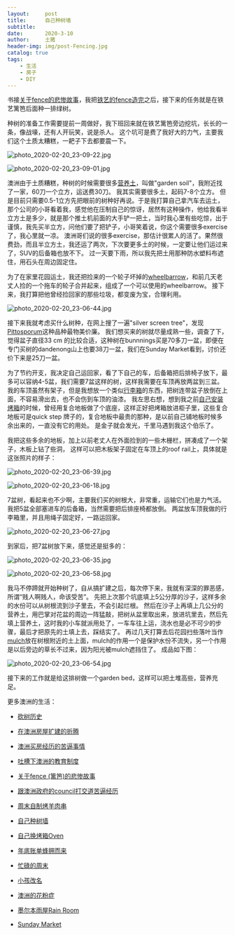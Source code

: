 ```yaml
---
layout:     post
title:      自己种树墙
subtitle:   
date:       2020-3-10
author:     土猪
header-img: img/post-Fencing.jpg
catalog: true
tags:
    - 生活
    - 房子
    - DIY
---
```



书接[关于fence的悲惨故事](http://livinginau.life/2019/12/01/%E5%85%B3%E4%BA%8Efence%E7%9A%84%E6%82%B2%E6%83%A8%E6%95%85%E4%BA%8B/)，我把[铁艺的fence造完](http://livinginau.life/2020/01/06/%E7%BB%88%E4%BA%8E%E9%80%A0%E5%A5%BD%E4%BA%86fence/)之后，接下来的任务就是在铁艺篱笆后面种一排绿树。 


种树的准备工作需要提前一周做好，我下班回来就在铁艺篱笆旁边挖坑，长长的一条，像战壕，还有人开玩笑，说是杀人。 这个坑可是费了我好大的力气，主要我们这个土质太糟糕，一耙子下去都要震一下。 


![photo_2020-02-20_23-09-22.jpg](https://cdn.steemitimages.com/DQmetp1Mfz5RHBPnckZLXYBzhBZ9phdiDRCKzixyUEMDoAA/photo_2020-02-20_23-09-22.jpg)


![photo_2020-02-20_23-09-01.jpg](https://cdn.steemitimages.com/DQmTuvVxFjKRpHgxFJoihf9HnTRL2xZg7k822GpgQD5DGWY/photo_2020-02-20_23-09-01.jpg)



澳洲由于土质糟糕，种树的时候需要很多[营养土](https://amzn.to/2W0H3Ca)，叫做"garden soil"，我附近找了一家，60刀一个立方，运送费30刀。 我其实需要很多土，起码7-8个立方。 但是目前只需要0.5-1立方先把眼前的树种好再说。于是我打算自己拿汽车去运土，那个公司的小哥看着我，感觉他在压制自己的惊讶，居然有这种操作，他给我看半立方土是多少，就是那个推土机前面的大手铲一把土，当时我心里有些吃惊，出于谨慎，我先买半立方，问他们要了把铲子，小哥笑着说，你这个需要很多exercise了，我心里就一凉。 澳洲哥们说的很多exercise，那估计很累人的活了。果然很费劲，而且半立方土，我还运了两次，下次要更多土的时候，一定要让他们运过来了，SUV的后备箱也放不下。 过一天要下雨，所以我先把土用那种防水塑料布遮住，用石头在周边固定住。



为了在家里花园运土，我还把捡来的一个轮子坏掉的[wheelbarrow](https://amzn.to/38IcxQd)，和前几天老丈人捡的一个拖车的轮子合并起来，组成了一个可以使用的wheelbarrow。 接下来，我打算把他曾经捡回家的那些垃圾，都变废为宝，合理利用。


![photo_2020-02-20_23-06-44.jpg](https://cdn.steemitimages.com/DQmPfMDpVHTfCwyxvSr594Hj5sjv4JWiKT3bMY2cQRQDb7i/photo_2020-02-20_23-06-44.jpg)


接下来我就考虑买什么树种，在网上搜了一遍"silver screen tree"，发现[Pittosporum](https://amzn.to/2VY7jgj)这种品种最物美价廉。 我们想买来的树就尽量成熟一些，调查了下，觉得盆子直径33 cm 的比较合适，这种树在bunnnings买是70多刀一盆，即便在专门买树的dandenong山上也要38刀一盆，我们在Sunday Market看到，讨价还价下来是25刀一盆。



为了节约开支，我决定自己运回家，看了下自己的车，后备箱把后排椅子放下，最多可以容纳4-5盆，我们需要7盆这样的树，这样我需要在车顶再放两盆到三盆。 我的车顶虽然有架子，但是我想放一个类似[行李箱](https://amzn.to/39EsFDk)的东西，把树连带盆子放倒在上面，不容易滑出去，也不会伤到车顶的油漆。 我左思右想，想到我之前[自己安装烤箱]()的时候，曾经用复合地板做了个底座，这样正好把烤箱放进柜子里，这些复合地板可是quick step 牌子的，复合地板中最贵的那种，是以前自己铺地板时候多余出来的，一直没有它的用处。 是金子就会发光，千里马遇到我这个伯乐了。 




我把这些多余的地板，加上以前老丈人在外面捡到的一些木栅栏，拼凑成了一个架子，木板上钻了些洞， 这样可以把木板架子固定在车顶上的roof rail上，具体就是这张照片的样子：

![photo_2020-02-20_23-06-39.jpg](https://cdn.steemitimages.com/DQmUJC4xo8ctmFWTKZjKtL9V8gnLs3mLB81i65fBECWkVVb/photo_2020-02-20_23-06-39.jpg)


![photo_2020-02-20_23-06-18.jpg](https://cdn.steemitimages.com/DQmNhiuSDPFpPagAcSYdTEHHF6BNoxzUrgwLjPVP8TA6Hj5/photo_2020-02-20_23-06-18.jpg)

7盆树，看起来也不少啊，主要我们买的树根大，非常重，运输它们也是力气活。 我把5盆全部塞进车的后备箱，当然需要把后排座椅都放倒。 两盆放车顶我做的行李箱里，并且用绳子固定好，一路运回家。 


![photo_2020-02-20_23-06-27.jpg](https://cdn.steemitimages.com/DQme4EKFsDNfXC5p1adv3yGHSk92BmkmoATcP449rP4qKpM/photo_2020-02-20_23-06-27.jpg)


到家后，把7盆树放下来，感觉还是挺多的：


![photo_2020-02-20_23-06-35.jpg](https://cdn.steemitimages.com/DQmPdSKtAHEFjBoZ918iYtdAH72a9URzChdkcxC1ScLxsAx/photo_2020-02-20_23-06-35.jpg)


![photo_2020-02-20_23-06-58.jpg](https://cdn.steemitimages.com/DQmNxBx4e9V6GzCBPmqP65NgKGuuqFS14Z195LRxBwMTuLD/photo_2020-02-20_23-06-58.jpg)




我马不停蹄就开始种树了，自从搞扩建之后，每次停下来，我就有深深的罪恶感，所谓“贱人啊贱人，命该受苦”。 先把上次那个坑底填上5公分厚的沙子，这样多余的水份可以从树根流到沙子里去，不会引起烂根。 然后在沙子上再填上几公分的营养土，用巴掌对花盆的周边一阵猛敲，把树从盆里取出来，放进坑里去，然后先填上营养土，这时我的小车就派用处了，一车车往上运，浇水也是必不可少的步骤，最后才把原先的土填上去，踩结实了。  再过几天打算去后花园扫些落叶当作[mulch](https://amzn.to/2Q0PR76)放在树根附近的土上面，mulch的作用一个是保护水份不流失，另一个作用是以后旁边的草长不过来，因为阳光被mulch遮挡住了。 成品如下图：



![photo_2020-02-20_23-06-54.jpg](https://cdn.steemitimages.com/DQmcyvTD4X8RfCZCJG8EU4S1ERB4hJuWJcHtS1LbsdMMCFr/photo_2020-02-20_23-06-54.jpg)



接下来的工作就是给这排树做一个garden bed，这样可以把土堆高些，营养充足。




更多澳洲的生活：

- [砍树历史](http://livinginau.life/2019/12/29/%E7%A0%8D%E6%A0%91%E5%8E%86%E5%8F%B2/)

- [在澳洲房屋扩建的折腾](http://livinginau.life/2019/12/19/%E5%9C%A8%E6%BE%B3%E6%B4%B2%E6%88%BF%E5%B1%8B%E6%89%A9%E5%BB%BA%E7%9A%84%E6%8A%98%E8%85%BE/)

- 
  [澳洲买房经历的苦逼事情](http://livinginau.life/2019/12/18/%E6%BE%B3%E6%B4%B2%E4%B9%B0%E6%88%BF%E7%BB%8F%E5%8E%86%E7%9A%84%E8%8B%A6%E9%80%BC%E4%BA%8B%E6%83%85/)

- 
  [吐槽下澳洲的教育制度](http://livinginau.life/2019/12/13/%E5%90%90%E6%A7%BD%E6%BE%B3%E6%B4%B2%E6%95%99%E8%82%B2%E5%88%B6%E5%BA%A6/)

- [关于fence (篱笆)的悲惨故事](http://livinginau.life/2019/12/01/%E5%85%B3%E4%BA%8Efence%E7%9A%84%E6%82%B2%E6%83%A8%E6%95%85%E4%BA%8B/)

- [跟澳洲政府的council打交道苦逼经历](http://livinginau.life/2019/11/29/%E8%B7%9F%E6%BE%B3%E6%B4%B2%E6%94%BF%E5%BA%9C%E7%9A%84council%E6%89%93%E4%BA%A4%E9%81%93%E8%8B%A6%E9%80%BC%E7%BB%8F%E5%8E%86/)

- [周末自制烤羊肉串](http://livinginau.life/2014/03/03/%E5%91%A8%E6%9C%AB%E8%87%AA%E5%88%B6%E7%83%A4%E7%BE%8A%E8%82%89%E4%B8%B2/)

- [自己种树墙](http://livinginau.life/2020/03/10/%E8%87%AA%E5%B7%B1%E7%A7%8D%E6%A0%91%E5%A2%99/)

- [自己换烤箱Oven](http://livinginau.life/2020/02/12/%E8%87%AA%E5%B7%B1%E6%8D%A2oven/)

- [年底账单蜂拥而来](http://livinginau.life/2019/11/29/%E8%B4%A6%E5%8D%95%E8%9C%82%E6%8B%A5%E8%80%8C%E6%9D%A5/)

- [忙碌的周末](http://livinginau.life/2019/11/12/%E5%BF%99%E7%A2%8C%E7%9A%84%E5%91%A8%E6%9C%AB/)

- [小孩改名](http://livinginau.life/2019/11/10/%E5%B0%8F%E5%AD%A9%E6%94%B9%E5%90%8D/)

- [澳洲的花粉症](http://livinginau.life/2018/08/10/%E6%BE%B3%E6%B4%B2%E7%9A%84%E8%8A%B1%E7%B2%89%E7%97%87/)

- [墨尔本雨屋Rain Room](http://livinginau.life/2020/01/13/rain-room/)

- [Sunday Market](http://livinginau.life/2020/01/12/Sunday-Market/)
